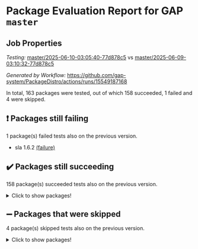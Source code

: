# Package Evaluation Report for GAP `master`

## Job Properties

*Testing:* [master/2025-06-10-03:05:40-77d878c5](https://github.com/gap-system/PackageDistro/blob/data/reports/master/2025-06-10-03:05:40-77d878c5) vs [master/2025-06-09-03:10:32-77d878c5](https://github.com/gap-system/PackageDistro/blob/data/reports/master/2025-06-09-03:10:32-77d878c5)

*Generated by Workflow:* https://github.com/gap-system/PackageDistro/actions/runs/15549187168

In total, 163 packages were tested, out of which 158 succeeded, 1 failed and 4 were skipped.

## :exclamation: Packages still failing

1 package(s) failed tests also on the previous version.
- sla 1.6.2 [(failure)](https://github.com/gap-system/PackageDistro/actions/runs/15549187168/job/43776628087)

## :heavy_check_mark: Packages still succeeding

158 package(s) succeeded tests also on the previous version.
<details><summary>Click to show packages!</summary>

- 4ti2interface 2024.11-01 [(success)](https://github.com/gap-system/PackageDistro/actions/runs/15549187168/job/43776627822)
- ace 5.7.0 [(success)](https://github.com/gap-system/PackageDistro/actions/runs/15549187168/job/43776627831)
- aclib 1.3.2 [(success)](https://github.com/gap-system/PackageDistro/actions/runs/15549187168/job/43776627832)
- agt 0.3.1 [(success)](https://github.com/gap-system/PackageDistro/actions/runs/15549187168/job/43776627848)
- alco 1.1.1 [(success)](https://github.com/gap-system/PackageDistro/actions/runs/15549187168/job/43776627824)
- alnuth 3.2.1 [(success)](https://github.com/gap-system/PackageDistro/actions/runs/15549187168/job/43776627838)
- anupq 3.3.1 [(success)](https://github.com/gap-system/PackageDistro/actions/runs/15549187168/job/43776627843)
- atlasrep 2.1.9 [(success)](https://github.com/gap-system/PackageDistro/actions/runs/15549187168/job/43776627872)
- autodoc 2025.05.09 [(success)](https://github.com/gap-system/PackageDistro/actions/runs/15549187168/job/43776627836)
- automata 1.16 [(success)](https://github.com/gap-system/PackageDistro/actions/runs/15549187168/job/43776627851)
- automgrp 1.3.3 [(success)](https://github.com/gap-system/PackageDistro/actions/runs/15549187168/job/43776627858)
- autpgrp 1.11.1 [(success)](https://github.com/gap-system/PackageDistro/actions/runs/15549187168/job/43776627857)
- cap 2025.04-04 [(success)](https://github.com/gap-system/PackageDistro/actions/runs/15549187168/job/43776627849)
- caratinterface 2.3.7 [(success)](https://github.com/gap-system/PackageDistro/actions/runs/15549187168/job/43776627852)
- cddinterface 2024.09.02 [(success)](https://github.com/gap-system/PackageDistro/actions/runs/15549187168/job/43776627868)
- circle 1.6.6 [(success)](https://github.com/gap-system/PackageDistro/actions/runs/15549187168/job/43776627860)
- classicpres 1.22 [(success)](https://github.com/gap-system/PackageDistro/actions/runs/15549187168/job/43776627850)
- cohomolo 1.6.11 [(success)](https://github.com/gap-system/PackageDistro/actions/runs/15549187168/job/43776627859)
- congruence 1.2.7 [(success)](https://github.com/gap-system/PackageDistro/actions/runs/15549187168/job/43776627866)
- corefreesub 0.6 [(success)](https://github.com/gap-system/PackageDistro/actions/runs/15549187168/job/43776627887)
- corelg 1.57 [(success)](https://github.com/gap-system/PackageDistro/actions/runs/15549187168/job/43776627878)
- crime 1.6 [(success)](https://github.com/gap-system/PackageDistro/actions/runs/15549187168/job/43776627869)
- crisp 1.4.6 [(success)](https://github.com/gap-system/PackageDistro/actions/runs/15549187168/job/43776627884)
- crypting 0.10.5 [(success)](https://github.com/gap-system/PackageDistro/actions/runs/15549187168/job/43776627874)
- cryst 4.1.27 [(success)](https://github.com/gap-system/PackageDistro/actions/runs/15549187168/job/43776627899)
- crystcat 1.1.10 [(success)](https://github.com/gap-system/PackageDistro/actions/runs/15549187168/job/43776627879)
- ctbllib 1.3.11 [(success)](https://github.com/gap-system/PackageDistro/actions/runs/15549187168/job/43776627867)
- cubefree 1.20 [(success)](https://github.com/gap-system/PackageDistro/actions/runs/15549187168/job/43776627881)
- curlinterface 2.4.1 [(success)](https://github.com/gap-system/PackageDistro/actions/runs/15549187168/job/43776627876)
- cvec 2.8.3 [(success)](https://github.com/gap-system/PackageDistro/actions/runs/15549187168/job/43776627903)
- datastructures 0.3.1 [(success)](https://github.com/gap-system/PackageDistro/actions/runs/15549187168/job/43776627873)
- deepthought 1.0.8 [(success)](https://github.com/gap-system/PackageDistro/actions/runs/15549187168/job/43776627900)
- design 1.8.2 [(success)](https://github.com/gap-system/PackageDistro/actions/runs/15549187168/job/43776627885)
- difsets 2.3.1 [(success)](https://github.com/gap-system/PackageDistro/actions/runs/15549187168/job/43776627891)
- digraphs 1.10.0 [(success)](https://github.com/gap-system/PackageDistro/actions/runs/15549187168/job/43776627925)
- edim 1.3.8 [(success)](https://github.com/gap-system/PackageDistro/actions/runs/15549187168/job/43776628028)
- example 4.4.0 [(success)](https://github.com/gap-system/PackageDistro/actions/runs/15549187168/job/43776627889)
- examplesforhomalg 2023.10-01 [(success)](https://github.com/gap-system/PackageDistro/actions/runs/15549187168/job/43776627895)
- factint 1.6.3 [(success)](https://github.com/gap-system/PackageDistro/actions/runs/15549187168/job/43776627892)
- ferret 1.0.14 [(success)](https://github.com/gap-system/PackageDistro/actions/runs/15549187168/job/43776627924)
- fga 1.5.0 [(success)](https://github.com/gap-system/PackageDistro/actions/runs/15549187168/job/43776627926)
- fining 1.5.6 [(success)](https://github.com/gap-system/PackageDistro/actions/runs/15549187168/job/43776627916)
- float 1.0.7 [(success)](https://github.com/gap-system/PackageDistro/actions/runs/15549187168/job/43776627909)
- format 1.4.4 [(success)](https://github.com/gap-system/PackageDistro/actions/runs/15549187168/job/43776627906)
- forms 1.2.13 [(success)](https://github.com/gap-system/PackageDistro/actions/runs/15549187168/job/43776627918)
- fplsa 1.2.6 [(success)](https://github.com/gap-system/PackageDistro/actions/runs/15549187168/job/43776627919)
- fr 2.4.13 [(success)](https://github.com/gap-system/PackageDistro/actions/runs/15549187168/job/43776627913)
- francy 2.0.3 [(success)](https://github.com/gap-system/PackageDistro/actions/runs/15549187168/job/43776627907)
- fwtree 1.3 [(success)](https://github.com/gap-system/PackageDistro/actions/runs/15549187168/job/43776627920)
- gapdoc 1.6.7 [(success)](https://github.com/gap-system/PackageDistro/actions/runs/15549187168/job/43776628024)
- gauss 2024.11-01 [(success)](https://github.com/gap-system/PackageDistro/actions/runs/15549187168/job/43776627910)
- gaussforhomalg 2024.08-01 [(success)](https://github.com/gap-system/PackageDistro/actions/runs/15549187168/job/43776627908)
- gbnp 1.1.0 [(success)](https://github.com/gap-system/PackageDistro/actions/runs/15549187168/job/43776627911)
- generalizedmorphismsforcap 2025.02-01 [(success)](https://github.com/gap-system/PackageDistro/actions/runs/15549187168/job/43776627915)
- genss 1.6.9 [(success)](https://github.com/gap-system/PackageDistro/actions/runs/15549187168/job/43776627931)
- gradedmodules 2024.12-01 [(success)](https://github.com/gap-system/PackageDistro/actions/runs/15549187168/job/43776627934)
- gradedringforhomalg 2024.07-01 [(success)](https://github.com/gap-system/PackageDistro/actions/runs/15549187168/job/43776627995)
- grape 4.9.2 [(success)](https://github.com/gap-system/PackageDistro/actions/runs/15549187168/job/43776628001)
- groupoids 1.76 [(success)](https://github.com/gap-system/PackageDistro/actions/runs/15549187168/job/43776627923)
- grpconst 2.6.5 [(success)](https://github.com/gap-system/PackageDistro/actions/runs/15549187168/job/43776627927)
- guarana 0.96.3 [(success)](https://github.com/gap-system/PackageDistro/actions/runs/15549187168/job/43776627935)
- guava 3.20 [(success)](https://github.com/gap-system/PackageDistro/actions/runs/15549187168/job/43776627921)
- hap 1.66 [(success)](https://github.com/gap-system/PackageDistro/actions/runs/15549187168/job/43776627940)
- hapcryst 0.1.15 [(success)](https://github.com/gap-system/PackageDistro/actions/runs/15549187168/job/43776627932)
- hecke 1.5.4 [(success)](https://github.com/gap-system/PackageDistro/actions/runs/15549187168/job/43776627981)
- help 4.0 [(success)](https://github.com/gap-system/PackageDistro/actions/runs/15549187168/job/43776628002)
- homalg 2024.01-01 [(success)](https://github.com/gap-system/PackageDistro/actions/runs/15549187168/job/43776627951)
- homalgtocas 2023.11-01 [(success)](https://github.com/gap-system/PackageDistro/actions/runs/15549187168/job/43776627957)
- ibnp 0.15 [(success)](https://github.com/gap-system/PackageDistro/actions/runs/15549187168/job/43776627941)
- idrel 2.48 [(success)](https://github.com/gap-system/PackageDistro/actions/runs/15549187168/job/43776627962)
- images 1.3.3 [(success)](https://github.com/gap-system/PackageDistro/actions/runs/15549187168/job/43776628016)
- intpic 0.4.0 [(success)](https://github.com/gap-system/PackageDistro/actions/runs/15549187168/job/43776627960)
- io 4.9.1 [(success)](https://github.com/gap-system/PackageDistro/actions/runs/15549187168/job/43776627974)
- io_forhomalg 2023.02-04 [(success)](https://github.com/gap-system/PackageDistro/actions/runs/15549187168/job/43776627939)
- irredsol 1.4.4 [(success)](https://github.com/gap-system/PackageDistro/actions/runs/15549187168/job/43776627969)
- json 2.2.2 [(success)](https://github.com/gap-system/PackageDistro/actions/runs/15549187168/job/43776627979)
- jupyterkernel 1.5.1 [(success)](https://github.com/gap-system/PackageDistro/actions/runs/15549187168/job/43776627966)
- jupyterviz 1.5.6 [(success)](https://github.com/gap-system/PackageDistro/actions/runs/15549187168/job/43776627975)
- kan 1.37 [(success)](https://github.com/gap-system/PackageDistro/actions/runs/15549187168/job/43776627984)
- kbmag 1.5.11 [(success)](https://github.com/gap-system/PackageDistro/actions/runs/15549187168/job/43776627978)
- laguna 3.9.7 [(success)](https://github.com/gap-system/PackageDistro/actions/runs/15549187168/job/43776627976)
- liealgdb 2.2.1 [(success)](https://github.com/gap-system/PackageDistro/actions/runs/15549187168/job/43776627996)
- liepring 2.9.1 [(success)](https://github.com/gap-system/PackageDistro/actions/runs/15549187168/job/43776627990)
- liering 2.4.2 [(success)](https://github.com/gap-system/PackageDistro/actions/runs/15549187168/job/43776627986)
- linearalgebraforcap 2025.05-01 [(success)](https://github.com/gap-system/PackageDistro/actions/runs/15549187168/job/43776627994)
- lins 0.9 [(success)](https://github.com/gap-system/PackageDistro/actions/runs/15549187168/job/43776627985)
- localizeringforhomalg 2023.10-01 [(success)](https://github.com/gap-system/PackageDistro/actions/runs/15549187168/job/43776627991)
- loops 3.4.4 [(success)](https://github.com/gap-system/PackageDistro/actions/runs/15549187168/job/43776628054)
- lpres 1.1.1 [(success)](https://github.com/gap-system/PackageDistro/actions/runs/15549187168/job/43776627989)
- majoranaalgebras 1.5.2 [(success)](https://github.com/gap-system/PackageDistro/actions/runs/15549187168/job/43776628025)
- mapclass 1.4.6 [(success)](https://github.com/gap-system/PackageDistro/actions/runs/15549187168/job/43776627999)
- matgrp 0.71 [(success)](https://github.com/gap-system/PackageDistro/actions/runs/15549187168/job/43776627987)
- matricesforhomalg 2024.11-02 [(success)](https://github.com/gap-system/PackageDistro/actions/runs/15549187168/job/43776628006)
- modisom 3.0.0 [(success)](https://github.com/gap-system/PackageDistro/actions/runs/15549187168/job/43776627993)
- modulepresentationsforcap 2024.09-02 [(success)](https://github.com/gap-system/PackageDistro/actions/runs/15549187168/job/43776628004)
- modules 2024.12-01 [(success)](https://github.com/gap-system/PackageDistro/actions/runs/15549187168/job/43776628114)
- monoidalcategories 2025.03-02 [(success)](https://github.com/gap-system/PackageDistro/actions/runs/15549187168/job/43776628017)
- nconvex 2024.12-01 [(success)](https://github.com/gap-system/PackageDistro/actions/runs/15549187168/job/43776628009)
- nilmat 1.4.2 [(success)](https://github.com/gap-system/PackageDistro/actions/runs/15549187168/job/43776628038)
- nock 1.5 [(success)](https://github.com/gap-system/PackageDistro/actions/runs/15549187168/job/43776628015)
- normalizinterface 1.4.0 [(success)](https://github.com/gap-system/PackageDistro/actions/runs/15549187168/job/43776628007)
- nq 2.5.11 [(success)](https://github.com/gap-system/PackageDistro/actions/runs/15549187168/job/43776628014)
- numericalsgps 1.4.0 [(success)](https://github.com/gap-system/PackageDistro/actions/runs/15549187168/job/43776628018)
- openmath 11.5.3 [(success)](https://github.com/gap-system/PackageDistro/actions/runs/15549187168/job/43776628040)
- orb 5.0.0 [(success)](https://github.com/gap-system/PackageDistro/actions/runs/15549187168/job/43776628013)
- packagemanager 1.6.3 [(success)](https://github.com/gap-system/PackageDistro/actions/runs/15549187168/job/43776628034)
- patternclass 2.4.5 [(success)](https://github.com/gap-system/PackageDistro/actions/runs/15549187168/job/43776628005)
- permut 2.0.5 [(success)](https://github.com/gap-system/PackageDistro/actions/runs/15549187168/job/43776628037)
- polenta 1.3.11 [(success)](https://github.com/gap-system/PackageDistro/actions/runs/15549187168/job/43776628021)
- polymaking 0.8.7 [(success)](https://github.com/gap-system/PackageDistro/actions/runs/15549187168/job/43776628042)
- primgrp 3.4.4 [(success)](https://github.com/gap-system/PackageDistro/actions/runs/15549187168/job/43776628045)
- profiling 2.6.0 [(success)](https://github.com/gap-system/PackageDistro/actions/runs/15549187168/job/43776628051)
- qdistrnd 0.9.5 [(success)](https://github.com/gap-system/PackageDistro/actions/runs/15549187168/job/43776628046)
- qpa 1.35 [(success)](https://github.com/gap-system/PackageDistro/actions/runs/15549187168/job/43776628064)
- quagroup 1.8.4 [(success)](https://github.com/gap-system/PackageDistro/actions/runs/15549187168/job/43776628035)
- radiroot 2.9 [(success)](https://github.com/gap-system/PackageDistro/actions/runs/15549187168/job/43776628079)
- rcwa 4.7.1 [(success)](https://github.com/gap-system/PackageDistro/actions/runs/15549187168/job/43776628032)
- rds 1.8 [(success)](https://github.com/gap-system/PackageDistro/actions/runs/15549187168/job/43776628047)
- recog 1.4.4 [(success)](https://github.com/gap-system/PackageDistro/actions/runs/15549187168/job/43776628057)
- repndecomp 1.3.0 [(success)](https://github.com/gap-system/PackageDistro/actions/runs/15549187168/job/43776628050)
- repsn 3.1.2 [(success)](https://github.com/gap-system/PackageDistro/actions/runs/15549187168/job/43776628062)
- resclasses 4.7.3 [(success)](https://github.com/gap-system/PackageDistro/actions/runs/15549187168/job/43776628043)
- ringsforhomalg 2024.11-02 [(success)](https://github.com/gap-system/PackageDistro/actions/runs/15549187168/job/43776628036)
- sco 2023.08-01 [(success)](https://github.com/gap-system/PackageDistro/actions/runs/15549187168/job/43776628052)
- scscp 2.4.3 [(success)](https://github.com/gap-system/PackageDistro/actions/runs/15549187168/job/43776628041)
- semigroups 5.5.0 [(success)](https://github.com/gap-system/PackageDistro/actions/runs/15549187168/job/43776628053)
- sglppow 2.4 [(success)](https://github.com/gap-system/PackageDistro/actions/runs/15549187168/job/43776628095)
- sgpviz 0.999.6 [(success)](https://github.com/gap-system/PackageDistro/actions/runs/15549187168/job/43776628061)
- simpcomp 2.1.14 [(success)](https://github.com/gap-system/PackageDistro/actions/runs/15549187168/job/43776628082)
- singular 2024.06.03 [(success)](https://github.com/gap-system/PackageDistro/actions/runs/15549187168/job/43776628089)
- sl2reps 1.1 [(success)](https://github.com/gap-system/PackageDistro/actions/runs/15549187168/job/43776628094)
- smallantimagmas 0.4.1 [(success)](https://github.com/gap-system/PackageDistro/actions/runs/15549187168/job/43776628136)
- smallgrp 1.5.4 [(success)](https://github.com/gap-system/PackageDistro/actions/runs/15549187168/job/43776628060)
- smallsemi 0.7.2 [(success)](https://github.com/gap-system/PackageDistro/actions/runs/15549187168/job/43776628076)
- sonata 2.9.6 [(success)](https://github.com/gap-system/PackageDistro/actions/runs/15549187168/job/43776628068)
- sophus 1.27 [(success)](https://github.com/gap-system/PackageDistro/actions/runs/15549187168/job/43776628078)
- sotgrps 1.3 [(success)](https://github.com/gap-system/PackageDistro/actions/runs/15549187168/job/43776628071)
- spinsym 1.5.2 [(success)](https://github.com/gap-system/PackageDistro/actions/runs/15549187168/job/43776628098)
- standardff 1.0 [(success)](https://github.com/gap-system/PackageDistro/actions/runs/15549187168/job/43776628097)
- symbcompcc 1.3.2 [(success)](https://github.com/gap-system/PackageDistro/actions/runs/15549187168/job/43776628090)
- thelma 1.3 [(success)](https://github.com/gap-system/PackageDistro/actions/runs/15549187168/job/43776628100)
- tomlib 1.2.11 [(success)](https://github.com/gap-system/PackageDistro/actions/runs/15549187168/job/43776628125)
- toolsforhomalg 2025.05-01 [(success)](https://github.com/gap-system/PackageDistro/actions/runs/15549187168/job/43776628115)
- toric 1.9.6 [(success)](https://github.com/gap-system/PackageDistro/actions/runs/15549187168/job/43776628102)
- transgrp 3.6.5 [(success)](https://github.com/gap-system/PackageDistro/actions/runs/15549187168/job/43776628106)
- typeset 1.2.2 [(success)](https://github.com/gap-system/PackageDistro/actions/runs/15549187168/job/43776628120)
- ugaly 4.1.3 [(success)](https://github.com/gap-system/PackageDistro/actions/runs/15549187168/job/43776628111)
- unipot 1.6 [(success)](https://github.com/gap-system/PackageDistro/actions/runs/15549187168/job/43776628124)
- unitlib 4.2.0 [(success)](https://github.com/gap-system/PackageDistro/actions/runs/15549187168/job/43776628117)
- utils 0.89 [(success)](https://github.com/gap-system/PackageDistro/actions/runs/15549187168/job/43776628126)
- uuid 0.7 [(success)](https://github.com/gap-system/PackageDistro/actions/runs/15549187168/job/43776628113)
- walrus 0.9991 [(success)](https://github.com/gap-system/PackageDistro/actions/runs/15549187168/job/43776628118)
- wedderga 4.10.5 [(success)](https://github.com/gap-system/PackageDistro/actions/runs/15549187168/job/43776628112)
- wpe 0.8 [(success)](https://github.com/gap-system/PackageDistro/actions/runs/15549187168/job/43776628137)
- xmod 2.93 [(success)](https://github.com/gap-system/PackageDistro/actions/runs/15549187168/job/43776628128)
- xmodalg 1.32 [(success)](https://github.com/gap-system/PackageDistro/actions/runs/15549187168/job/43776628127)
- yangbaxter 0.10.6 [(success)](https://github.com/gap-system/PackageDistro/actions/runs/15549187168/job/43776628132)
- zeromqinterface 0.16 [(success)](https://github.com/gap-system/PackageDistro/actions/runs/15549187168/job/43776628130)
</details>

## :heavy_minus_sign: Packages that were skipped

4 package(s) skipped tests also on the previous version.
<details><summary>Click to show packages!</summary>

- browse 1.8.21 [(skipped)](https://github.com/gap-system/PackageDistro/actions/runs/15549187168/job/43776362270)
- itc 1.5.1 [(skipped)](https://github.com/gap-system/PackageDistro/actions/runs/15549187168/job/43776362270)
- polycyclic 2.16 [(skipped)](https://github.com/gap-system/PackageDistro/actions/runs/15549187168/job/43776362270)
- xgap 4.32 [(skipped)](https://github.com/gap-system/PackageDistro/actions/runs/15549187168/job/43776362270)
</details>


